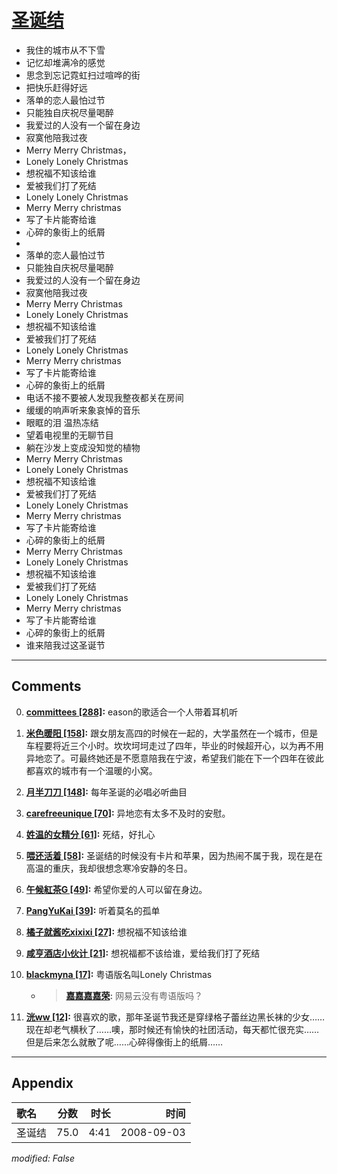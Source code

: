 # [圣诞结](https://music.163.com/song?id=409931779)

* 我住的城市从不下雪
* 记忆却堆满冷的感觉
* 思念到忘记霓虹扫过喧哗的街
* 把快乐赶得好远
* 落单的恋人最怕过节
* 只能独自庆祝尽量喝醉
* 我爱过的人没有一个留在身边
* 寂寞他陪我过夜
* Merry Merry Christmas，
* Lonely Lonely Christmas
* 想祝福不知该给谁
* 爱被我们打了死结
* Lonely Lonely Christmas
* Merry Merry christmas
* 写了卡片能寄给谁
* 心碎的象街上的纸屑
* 
* 落单的恋人最怕过节
* 只能独自庆祝尽量喝醉
* 我爱过的人没有一个留在身边
* 寂寞他陪我过夜
* Merry Merry Christmas
* Lonely Lonely Christmas
* 想祝福不知该给谁
* 爱被我们打了死结
* Lonely Lonely Christmas
* Merry Merry christmas
* 写了卡片能寄给谁
* 心碎的象街上的纸屑
* 电话不接不要被人发现我整夜都关在房间
* 缓缓的响声听来象哀悼的音乐
* 眼眶的泪  温热冻结
* 望着电视里的无聊节目
* 躺在沙发上变成没知觉的植物
* Merry Merry Christmas
* Lonely Lonely Christmas
* 想祝福不知该给谁
* 爱被我们打了死结
* Lonely Lonely Christmas
* Merry Merry christmas
* 写了卡片能寄给谁
* 心碎的象街上的纸屑
* Merry Merry Christmas
* Lonely Lonely Christmas
* 想祝福不知该给谁
* 爱被我们打了死结
* Lonely Lonely Christmas
* Merry Merry christmas
* 写了卡片能寄给谁
* 心碎的象街上的纸屑
* 谁来陪我过这圣诞节


---

## Comments
0. **[committees \[288\]](https://music.163.com/#/user/home?id=321524702):** eason的歌适合一个人带着耳机听

1. **[米色暖阳 \[158\]](https://music.163.com/#/user/home?id=378541945):** 跟女朋友高四的时候在一起的，大学虽然在一个城市，但是车程要将近三个小时。坎坎坷坷走过了四年，毕业的时候超开心，以为再不用异地恋了。可最终她还是不愿意陪我在宁波，希望我们能在下一个四年在彼此都喜欢的城市有一个温暖的小窝。

2. **[月半刀刀 \[148\]](https://music.163.com/#/user/home?id=424559075):** 每年圣诞的必唱必听曲目

3. **[carefreeunique \[70\]](https://music.163.com/#/user/home?id=255310386):** 异地恋有太多不及时的安慰。

4. **[姓温的女精分 \[61\]](https://music.163.com/#/user/home?id=455259482):** 死结，好扎心

5. **[喂还活着 \[58\]](https://music.163.com/#/user/home?id=390209229):** 圣诞结的时候没有卡片和苹果，因为热闹不属于我，现在是在高温的重庆，我却很想念寒冷安静的冬日。

6. **[午候紅茶G \[49\]](https://music.163.com/#/user/home?id=302611556):** 希望你爱的人可以留在身边。

7. **[PangYuKai \[39\]](https://music.163.com/#/user/home?id=400642809):** 听着莫名的孤单

8. **[橘子就酱吃xixixi \[27\]](https://music.163.com/#/user/home?id=428403478):** 想祝福不知该给谁

9. **[咸亨酒店小伙计 \[21\]](https://music.163.com/#/user/home?id=362728908):** 想祝福都不该给谁，爱给我们打了死结

10. **[blackmyna \[17\]](https://music.163.com/#/user/home?id=132878213):** 粤语版名叫Lonely Christmas
	* > **[嘉嘉嘉嘉荣](https://music.163.com/#/user/home?id=490753770):** 网易云没有粤语版吗？

11. **[洸ww \[12\]](https://music.163.com/#/user/home?id=269177271):** 很喜欢的歌，那年圣诞节我还是穿绿格子蕾丝边黑长袜的少女……现在却老气横秋了……噢，那时候还有愉快的社团活动，每天都忙很充实……但是后来怎么就散了呢……心碎得像街上的纸屑……



---

## Appendix

|歌名|分数|时长|时间|
|:---|:---:|---:|---:|
|圣诞结|75.0|4:41|2008-09-03

*modified: False*